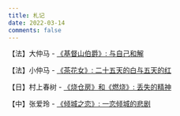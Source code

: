```yaml
---
title: 札记
date: 2022-03-14
comments: false
---
```

【法】大仲马 - [《基督山伯爵》: 与自己和解](/article/FRA/Dumas/CountofMonteCristo)

【法】小仲马 - [《茶花女》: 二十五天的白与五天的红](/article/FRA/DumasJR/LaTraviata)

【日】村上春树 - [《烧仓房》和《燃烧》: 丢失的精神](/article/JPN/HarukiMurakami/BurningBarn)

【中】张爱玲 - [《倾城之恋》: 一恋倾城的悲剧](/article/CHN/ZHANGAILING/LoveInAFallenCity)


